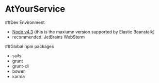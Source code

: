 # AtYourService

##Dev Environment

 - [Node v4.3](https://nodejs.org/dist/v4.3.1/node-v4.3.1-x64.msi) (this is the maxiumn version supported by Elastic Beanstalk)
 - recommended: JetBrains WebStorm

##Global npm packages

 - sails
 - grunt
 - grunt-cli
 - bower
 - karma
